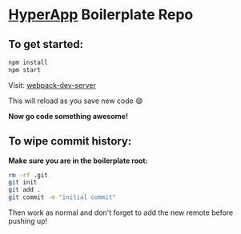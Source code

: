 # [HyperApp](https://github.com/hyperapp/hyperapp) Boilerplate Repo

## To get started:

```bash
npm install
npm start
```

Visit: [webpack-dev-server](http://localhost:8080/webpack-dev-server/index.html)

This will reload as you save new code :smile:

**Now go code something awesome!**

## To wipe commit history:

**Make sure you are in the boilerplate root:**

```bash
rm -rf .git 
git init
git add . 
git commit -m "initial commit"
```

Then work as normal and don't forget to add the new remote before pushing up!
